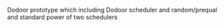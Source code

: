 Dodoor prototype which including Dodoor scheduler and random/prequal and standard power of two schedulers
